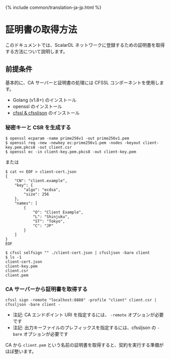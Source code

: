 {% include common/translation-ja-jp.html %}

# 証明書の取得方法

このドキュメントでは、ScalarDL ネットワークに登録するための証明書を取得する方法について説明します。

## 前提条件

基本的に、CA サーバーと証明書の処理には CFSSL コンポーネントを使用します。

- Golang (v1.8+) のインストール
- openssl のインストール
- [cfssl & cfssljson](https://github.com/cloudflare/cfssl) のインストール

### 秘密キーと CSR を生成する

```
$ openssl ecparam -name prime256v1 -out prime256v1.pem
$ openssl req -new -newkey ec:prime256v1.pem -nodes -keyout client-key.pem.pkcs8 -out client.csr
$ openssl ec -in client-key.pem.pkcs8 -out client-key.pem
```

または

```
$ cat << EOF > client-cert.json
{
    "CN": "client.example",
    "key": {
        "algo": "ecdsa",
        "size": 256
    },
    "names": [
        {
            "O": "Client Example",
            "L": "Shinjuku",
            "ST": "Tokyo",
            "C": "JP"
        }
    ]
}
EOF

$ cfssl selfsign "" ./client-cert.json | cfssljson -bare client
$ ls -1
client-cert.json
client-key.pem
client.csr
client.pem
```

### CA サーバーから証明書を取得する

```
cfssl sign -remote "localhost:8888" -profile "client" client.csr | cfssljson -bare client -
```

- 注記: CA エンドポイント URI を指定するには、 `-remote` オプションが必要です
- 注記: 出力キーファイルのプレフィックスを指定するには、cfssljson の `-bare` オプションが必要です

CA から `client.pem` という名前の証明書を取得すると、契約を実行する準備がほぼ整います。
